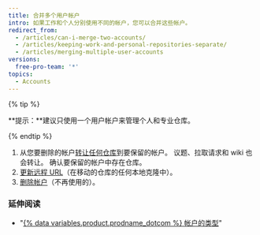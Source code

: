```yaml
---
title: 合并多个用户帐户
intro: 如果工作和个人分别使用不同的帐户，您可以合并这些帐户。
redirect_from:
  - /articles/can-i-merge-two-accounts/
  - /articles/keeping-work-and-personal-repositories-separate/
  - /articles/merging-multiple-user-accounts
versions:
  free-pro-team: '*'
topics:
  - Accounts
---
```


{% tip %}

**提示：**建议只使用一个用户帐户来管理个人和专业仓库。

{% endtip %}

1. 从您要删除的帐户[转让任何仓库](/articles/how-to-transfer-a-repository)到要保留的帐户。 议题、拉取请求和 wiki 也会转让。 确认要保留的帐户中存在仓库。
2. [更新远程 URL](/github/getting-started-with-github/managing-remote-repositories)（在移动的仓库的任何本地克隆中）。
3. [删除帐户](/articles/deleting-your-user-account)（不再使用的）。

### 延伸阅读

- "[{% data variables.product.prodname_dotcom %} 帐户的类型](/articles/types-of-github-accounts)"
